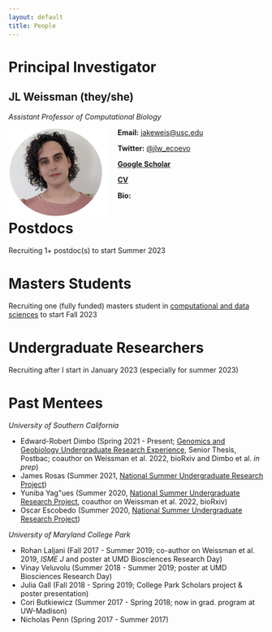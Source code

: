 ```yaml
---
layout: default
title: People
---
```



# Principal Investigator

## JL Weissman (they/she)

*Assistant Professor of Computational Biology*

<img align="left" src="/img/headshot1c.png" width="200px" style="padding-right: 15px">

**Email:** jakeweis@usc.edu

**Twitter:** [@jlw_ecoevo](https://twitter.com/jlw_ecoevo)

**[Google Scholar](https://scholar.google.com/citations?user=IaAUSiQAAAAJ&hl=en)**

**[CV](https://jlw-ecoevo.github.io/CV_JLW.pdf)**

**Bio:** 

# Postdocs

Recruiting 1+ postdoc(s) to start Summer 2023

# Masters Students

Recruiting one (fully funded) masters student in [computational and data sciences](https://www.chapman.edu/scst/graduate/ms-computational-science.aspx)
to start Fall 2023

# Undergraduate Researchers

Recruiting after I start in January 2023 (especially for summer 2023)

# Past Mentees

*University of Southern California*

- Edward-Robert Dimbo (Spring 2021 - Present; [Genomics and Geobiology Undergraduate Research Experience](https://www.darkenergybiosphere.org/education-diversity/for-undergraduates/ggure/), Senior Thesis, Postbac; coauthor on Weissman et al. 2022, bioRxiv and Dimbo et al. *in prep*)
- James Rosas  (Summer 2021, [National Summer Undergraduate Research Project](https://nsurp.org/))
- Yuniba Yag\"ues (Summer 2020, [National Summer Undergraduate Research Project](https://nsurp.org/), coauthor on Weissman et al. 2022, bioRxiv)
- Oscar Escobedo (Summer 2020, [National Summer Undergraduate Research Project](https://nsurp.org/))

*University of Maryland College Park*

- Rohan Laljani (Fall 2017 - Summer 2019; co-author on Weissman et al. 2019, *ISME J* and poster at UMD Biosciences Research Day)
- Vinay Veluvolu (Summer 2018 - Summer 2019; poster at UMD Biosciences Research Day)
- Julia Gall (Fall 2018 - Spring 2019; College Park Scholars project & poster presentation)
- Cori Butkiewicz (Summer 2017 - Spring 2018; now in grad. program at UW-Madison)
- Nicholas Penn (Spring 2017 - Summer 2017)